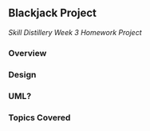 ## Blackjack Project

_Skill Distillery Week 3 Homework Project_

### Overview

### Design

### UML?

### Topics Covered

